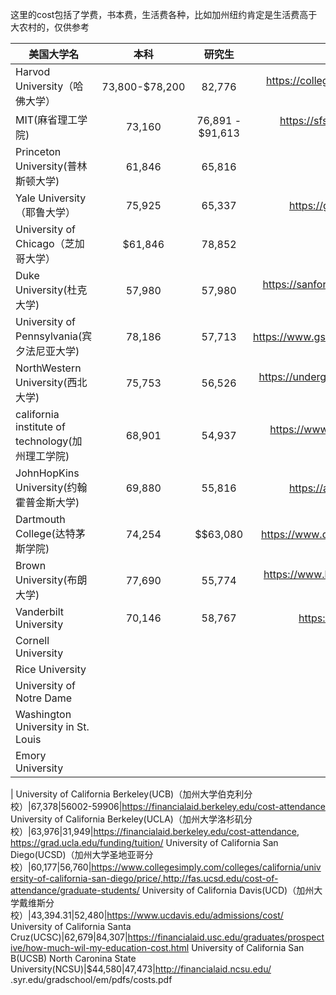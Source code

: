 这里的cost包括了学费，书本费，生活费各种，比如加州纽约肯定是生活费高于大农村的，仅供参考

|美国大学名           |本科|研究生|link                                     |
| ------------- |:-------------:|:--------:|:----------------------------------:|
Harvod University（哈佛大学）|73,800-$78,200|82,776|https://college.harvard.edu/financial-aid/how-aid-works/cost-attendance|
MIT(麻省理工学院)|73,160|76,891 - $91,613|https://sfs.mit.edu/undergraduate-students/the-cost-of-attendance/annual-student-budget/
Princeton University(普林斯顿大学)|61,846	|65,816|https://sfs.columbia.edu/coa
Yale University（耶鲁大学）|75,925|65,337|https://gsas.yale.edu/funding-aid/tuition-living-costs
University of Chicago（芝加哥大学）|$61,846|78,852|https://ssa.uchicago.edu/tuition-fees
Duke University(杜克大学)|57,980|57,980|https://sanford.duke.edu/admissions/master-public-policy/cost-attendance
University of Pennsylvania(宾夕法尼亚大学)|78,186|57,713|https://www.gse.upenn.edu/admissions_financial/cost_of_attendance
NorthWestern University(西北大学)|75,753|56,526|https://undergradaid.northwestern.edu/aid-basics-eligibility/cost-of-attendance.html
california institute of technology(加州理工学院)|68,901|54,937|https://www.collegesimply.com/colleges/california/california-institute-of-technology/price/
JohnHopKins University(约翰霍普金斯大学)|69,880|55,816|https://apply.jhu.edu/affording-hopkins/tuition-costs/
Dartmouth College(达特茅斯学院)|74,254|$$63,080|https://www.dartmouth.edu/~control/docs/studentfin/charges.pdf
Brown University(布朗大学)|77,690|55,774|https://www.brown.edu/about/administration/financial-aid/cost-attendance
Vanderbilt University|70,146|58,767|https://www.vanderbilt.edu/financialaid/costs.php
Cornell University|
Rice University|
University of Notre Dame|
Washington University in St. Louis|
Emory University|
|
University of California Berkeley(UCB)（加州大学伯克利分校）|67,378|56002-59906|https://financialaid.berkeley.edu/cost-attendance
University of California Berkeley(UCLA)（加州大学洛杉矶分校）|63,976|31,949|https://financialaid.berkeley.edu/cost-attendance, https://grad.ucla.edu/funding/tuition/
University of California San Diego(UCSD)（加州大学圣地亚哥分校）|60,177|56,760|https://www.collegesimply.com/colleges/california/university-of-california-san-diego/price/,http://fas.ucsd.edu/cost-of-attendance/graduate-students/
University of California Davis(UCD)（加州大学戴维斯分校）|43,394.31|52,480|https://www.ucdavis.edu/admissions/cost/
University of California Santa Cruz(UCSC)|62,679|84,307|https://financialaid.usc.edu/graduates/prospective/how-much-wil-my-education-cost.html
University of California San B(UCSB)
North Caronina State University(NCSU)|$44,580|47,473|http://financialaid.ncsu.edu/
.syr.edu/gradschool/em/pdfs/costs.pdf
